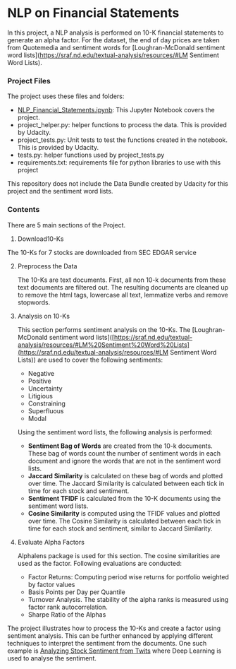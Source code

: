 # NLP on Financial Statements
In this project, a NLP analysis is performed on 10-K financial statements to generate an alpha factor. For the dataset, the end of day prices are taken from Quotemedia and sentiment words for [Loughran-McDonald sentiment word lists](https://sraf.nd.edu/textual-analysis/resources/#LM Sentiment Word Lists).

### Project Files

The project uses these files and folders:

- [NLP_Financial_Statements.ipynb](): This Jupyter Notebook covers the project. 
- project_helper.py: helper functions to process the data. This is provided by Udacity.
- project_tests.py: Unit tests to test the functions created in the notebook. This is provided by Udacity.
- tests.py: helper functions used by project_tests.py
- requirements.txt: requirements file for python libraries to use with this project

This repository does not include the Data Bundle created by Udacity for this project and the sentiment word lists.

### Contents

There are 5 main sections of the Project.

1.  Download10-Ks

   The 10-Ks for 7 stocks are downloaded from SEC EDGAR service

2. Preprocess the Data

   The 10-Ks are text documents. First, all non 10-k documents from these text documents are filtered out. The resulting documents are cleaned up to remove the html tags, lowercase all text, lemmatize verbs and remove stopwords.
   
3. Analysis on 10-Ks

   This section performs sentiment analysis on the 10-Ks. The [Loughran-McDonald sentiment word lists]([https://sraf.nd.edu/textual-analysis/resources/#LM%20Sentiment%20Word%20Lists](https://sraf.nd.edu/textual-analysis/resources/#LM Sentiment Word Lists)) are used to cover the following sentiments:

   - Negative
   - Positive
   - Uncertainty
   - Litigious
   - Constraining
   - Superfluous
   - Modal

   Using the sentiment word lists, the following analysis is performed:

   - **Sentiment Bag of Words** are created from the 10-k documents. These bag of words count the number of sentiment words in each document and ignore the words that are not in the sentiment word lists. 
   - **Jaccard Similarity** is calculated on these bag of words and plotted over time. The Jaccard Similarity is calculated between each tick in time for each stock and sentiment.
   - **Sentiment TFIDF** is calculated from the 10-K documents using the sentiment word lists.
   - **Cosine Similarity** is computed using the TFIDF values and plotted over time. The Cosine Similarity is calculated between each tick in time for each stock and sentiment, similar to Jaccard Similarity.

4. Evaluate Alpha Factors

   Alphalens package is used for this section. The cosine similarities are used as the factor. Following evaluations are conducted:

   - Factor Returns: Computing period wise returns for portfolio weighted by factor values 
   - Basis Points per Day per Quantile
   - Turnover Analysis. The stability of the alpha ranks is measured using factor rank autocorrelation.
   - Sharpe Ratio of the Alphas


The project illustrates how to process the 10-Ks and create a factor using sentiment analysis. This can be further enhanced by applying different techniques to interpret the sentiment from the documents. One such example is [Analyzing Stock Sentiment from Twits]() where Deep Learning is used to analyse the sentiment. 

